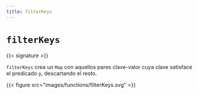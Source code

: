 ```yaml
---
title: filterKeys
---
```


# `filterKeys`

{{< signature >}}

`filterKeys` crea un `Map` con aquellos pares clave-valor cuya clave satisface el predicado `p`, descartando el resto.

{{< figure src="images/functions/filterKeys.svg" >}}
